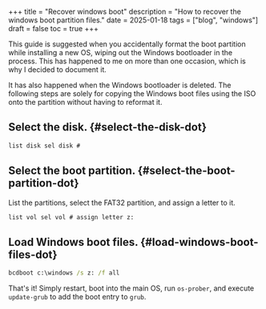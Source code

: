 +++
title = "Recover windows boot"
description = "How to recover the windows boot partition files."
date = 2025-01-18
tags = ["blog", "windows"]
draft = false
toc = true
+++

This guide is suggested when you accidentally format the boot partition while installing a new OS, wiping out the Windows bootloader in the process. This has happened to me on more than one occasion, which is why I decided to document it.

It has also happened when the Windows bootloader is deleted. The following steps are solely for copying the Windows boot files using the ISO onto the partition without having to reformat it.


## Select the disk. {#select-the-disk-dot}

```cmd
list disk sel disk #
```


## Select the boot partition. {#select-the-boot-partition-dot}

List the partitions, select the FAT32 partition, and assign a letter to it.

```cmd
list vol sel vol # assign letter z:
```


## Load Windows boot files. {#load-windows-boot-files-dot}

```cmd
bcdboot c:\windows /s z: /f all
```

That's it! Simply restart, boot into the main OS, run `os-prober`, and execute `update-grub` to add the boot entry to `grub`.
